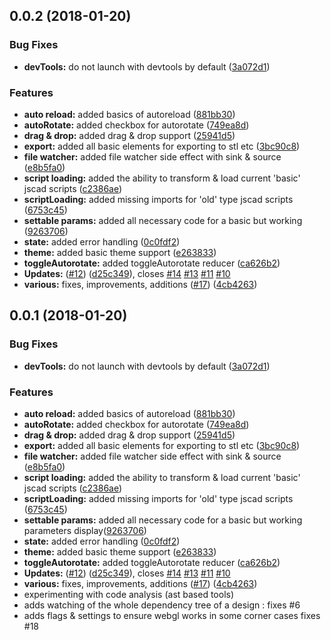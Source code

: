 <a name="0.0.2"></a>
## 0.0.2 (2018-01-20)


### Bug Fixes

* **devTools:** do not launch with devtools by default ([3a072d1](https://github.com/kaosat-dev/jscad-desktop/commit/3a072d1))


### Features

* **auto reload:** added basics of autoreload ([881bb30](https://github.com/kaosat-dev/jscad-desktop/commit/881bb30))
* **autoRotate:** added checkbox for autorotate ([749ea8d](https://github.com/kaosat-dev/jscad-desktop/commit/749ea8d))
* **drag & drop:** added drag & drop support ([25941d5](https://github.com/kaosat-dev/jscad-desktop/commit/25941d5))
* **export:** added all basic elements for exporting to stl etc ([3bc90c8](https://github.com/kaosat-dev/jscad-desktop/commit/3bc90c8))
* **file watcher:** added file watcher side effect with sink & source ([e8b5fa0](https://github.com/kaosat-dev/jscad-desktop/commit/e8b5fa0))
* **script loading:** added the ability to transform & load current 'basic' jscad scripts ([c2386ae](https://github.com/kaosat-dev/jscad-desktop/commit/c2386ae))
* **scriptLoading:** added missing imports for 'old' type jscad scripts ([6753c45](https://github.com/kaosat-dev/jscad-desktop/commit/6753c45))
* **settable params:** added all necessary code for a basic but working ([9263706](https://github.com/kaosat-dev/jscad-desktop/commit/9263706))
* **state:** added error handling ([0c0fdf2](https://github.com/kaosat-dev/jscad-desktop/commit/0c0fdf2))
* **theme:** added basic theme support ([e263833](https://github.com/kaosat-dev/jscad-desktop/commit/e263833))
* **toggleAutorotate:** added toggleAutorotate reducer ([ca626b2](https://github.com/kaosat-dev/jscad-desktop/commit/ca626b2))
* **Updates:** ([#12](https://github.com/kaosat-dev/jscad-desktop/issues/12)) ([d25c349](https://github.com/kaosat-dev/jscad-desktop/commit/d25c349)), closes [#14](https://github.com/kaosat-dev/jscad-desktop/issues/14) [#13](https://github.com/kaosat-dev/jscad-desktop/issues/13) [#11](https://github.com/kaosat-dev/jscad-desktop/issues/11) [#10](https://github.com/kaosat-dev/jscad-desktop/issues/10)
* **various:** fixes, improvements, additions ([#17](https://github.com/kaosat-dev/jscad-desktop/issues/17)) ([4cb4263](https://github.com/kaosat-dev/jscad-desktop/commit/4cb4263))



<a name="0.0.1"></a>
## 0.0.1 (2018-01-20)


### Bug Fixes

* **devTools:** do not launch with devtools by default ([3a072d1](https://github.com/kaosat-dev/jscad-desktop/commit/3a072d1))

### Features

* **auto reload:** added basics of autoreload ([881bb30](https://github.com/kaosat-dev/jscad-desktop/commit/881bb30))
* **autoRotate:** added checkbox for autorotate ([749ea8d](https://github.com/kaosat-dev/jscad-desktop/commit/749ea8d))
* **drag & drop:** added drag & drop support ([25941d5](https://github.com/kaosat-dev/jscad-desktop/commit/25941d5))
* **export:** added all basic elements for exporting to stl etc ([3bc90c8](https://github.com/kaosat-dev/jscad-desktop/commit/3bc90c8))
* **file watcher:** added file watcher side effect with sink & source ([e8b5fa0](https://github.com/kaosat-dev/jscad-desktop/commit/e8b5fa0))
* **script loading:** added the ability to transform & load current 'basic' jscad scripts ([c2386ae](https://github.com/kaosat-dev/jscad-desktop/commit/c2386ae))
* **scriptLoading:** added missing imports for 'old' type jscad scripts ([6753c45](https://github.com/kaosat-dev/jscad-desktop/commit/6753c45))
* **settable params:** added all necessary code for a basic but working parameters display([9263706](https://github.com/kaosat-dev/jscad-desktop/commit/9263706))
* **state:** added error handling ([0c0fdf2](https://github.com/kaosat-dev/jscad-desktop/commit/0c0fdf2))
* **theme:** added basic theme support ([e263833](https://github.com/kaosat-dev/jscad-desktop/commit/e263833))
* **toggleAutorotate:** added toggleAutorotate reducer ([ca626b2](https://github.com/kaosat-dev/jscad-desktop/commit/ca626b2))
* **Updates:** ([#12](https://github.com/kaosat-dev/jscad-desktop/issues/12)) ([d25c349](https://github.com/kaosat-dev/jscad-desktop/commit/d25c349)), closes [#14](https://github.com/kaosat-dev/jscad-desktop/issues/14) [#13](https://github.com/kaosat-dev/jscad-desktop/issues/13) [#11](https://github.com/kaosat-dev/jscad-desktop/issues/11) [#10](https://github.com/kaosat-dev/jscad-desktop/issues/10)
* **various:** fixes, improvements, additions ([#17](https://github.com/kaosat-dev/jscad-desktop/issues/17)) ([4cb4263](https://github.com/kaosat-dev/jscad-desktop/commit/4cb4263))
 * experimenting with code analysis (ast based tools)
 * adds watching of the whole dependency tree of a design : fixes #6
 * adds flags & settings to ensure webgl works in some corner cases fixes #18



